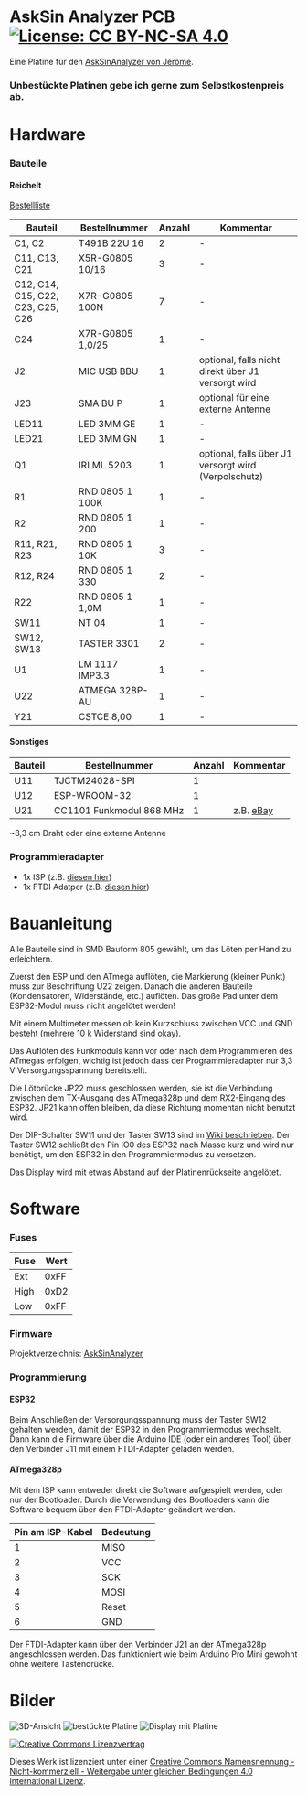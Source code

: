# AskSin Analyzer PCB     [![License: CC BY-NC-SA 4.0](https://img.shields.io/badge/License-CC%20BY--NC--SA%204.0-lightgrey.svg)](https://creativecommons.org/licenses/by-nc-sa/4.0/)

Eine Platine für den [AskSinAnalyzer von Jérôme](https://github.com/jp112sdl/AskSinAnalyzer). 

### Unbestückte Platinen gebe ich gerne zum Selbstkostenpreis ab.

# Hardware

### Bauteile

#### Reichelt

[Bestellliste](https://www.reichelt.de/my/1602822)

Bauteil                           | Bestellnummer    | Anzahl | Kommentar
--------------------------------- | ---------------- | ------ | ---------
C1, C2                            | T491B 22U 16     |   2    | -
C11, C13, C21                     | X5R-G0805 10/16  |   3    | -
C12, C14, C15, C22, C23, C25, C26 | X7R-G0805 100N   |   7    | -
C24                               | X7R-G0805 1,0/25 |   1    | -
J2                                | MIC USB BBU      |   1    | optional, falls nicht direkt über J1 versorgt wird
J23                               | SMA BU P         |   1    | optional für eine externe Antenne
LED11                             | LED 3MM GE       |   1    | -
LED21                             | LED 3MM GN       |   1    | -
Q1                                | IRLML 5203       |   1    | optional, falls über J1 versorgt wird (Verpolschutz)
R1                                | RND 0805 1 100K  |   1    | -
R2                                | RND 0805 1 200   |   1    | -
R11, R21, R23                     | RND 0805 1 10K   |   3    | -
R12, R24                          | RND 0805 1 330   |   2    | -
R22                               | RND 0805 1 1,0M  |   1    | -
SW11                              | NT 04            |   1    | -
SW12, SW13                        | TASTER 3301      |   2    | -
U1                                | LM 1117 IMP3.3   |   1    | -
U22                               | ATMEGA 328P-AU   |   1    | -
Y21                               | CSTCE 8,00       |   1    | -


#### Sonstiges

Bauteil | Bestellnummer              | Anzahl | Kommentar
------- | -------------------------- | ------ | ---------
U11     | TJCTM24028-SPI             |   1    |
U12     | ESP-WROOM-32               |   1    |
U21     | CC1101 Funkmodul 868 MHz   |   1    | z.B. [eBay](https://www.ebay.de/itm/272455136087)

~8,3 cm Draht oder eine externe Antenne


### Programmieradapter
- 1x ISP (z.B. [diesen hier](https://www.diamex.de/dxshop/USB-ISP-Programmer-fuer-Atmel-AVR-Rev2))
- 1x FTDI Adatper (z.B. [diesen hier](https://www.amazon.de/dp/B01N9RZK6I/))


# Bauanleitung

Alle Bauteile sind in SMD Bauform 805 gewählt, um das Löten per Hand zu erleichtern.

Zuerst den ESP und den ATmega auflöten, die Markierung (kleiner Punkt) muss zur Beschriftung U22 zeigen.
Danach die anderen Bauteile (Kondensatoren, Widerstände, etc.) auflöten.
Das große Pad unter dem ESP32-Modul muss nicht angelötet werden!

Mit einem Multimeter messen ob kein Kurzschluss zwischen VCC und GND besteht (mehrere 10 k Widerstand sind okay).

Das Auflöten des Funkmoduls kann vor oder nach dem Programmieren des ATmegas erfolgen, wichtig ist jedoch dass der Programmieradapter nur 3,3 V Versorgungsspannung bereitstellt.

Die Lötbrücke JP22 muss geschlossen werden, sie ist die Verbindung zwischen dem TX-Ausgang des ATmega328p und dem RX2-Eingang des ESP32.
JP21 kann offen bleiben, da diese Richtung momentan nicht benutzt wird.

Der DIP-Schalter SW11 und der Taster SW13 sind im [Wiki beschrieben](https://github.com/jp112sdl/AskSinAnalyzer/wiki/Elektronik_Verdrahtung).
Der Taster SW12 schließt den Pin IO0 des ESP32 nach Masse kurz und wird nur benötigt, um den ESP32 in den Programmiermodus zu versetzen.

Das Display wird mit etwas Abstand auf der Platinenrückseite angelötet.



# Software

### Fuses

Fuse | Wert
---- | ---
Ext  | 0xFF
High | 0xD2
Low  | 0xFF


### Firmware

Projektverzeichnis: [AskSinAnalyzer](https://github.com/jp112sdl/AskSinAnalyzer)


### Programmierung

#### ESP32
Beim Anschließen der Versorgungsspannung muss der Taster SW12 gehalten werden, damit der ESP32 in den Programmiermodus wechselt.
Dann kann die Firmware über die Arduino IDE (oder ein anderes Tool) über den Verbinder J11 mit einem FTDI-Adapter geladen werden.

#### ATmega328p
Mit dem ISP kann entweder direkt die Software aufgespielt werden, oder nur der Bootloader.
Durch die Verwendung des Bootloaders kann die Software bequem über den FTDI-Adapter geändert werden.

Pin am ISP-Kabel | Bedeutung
---------------- | ----------
1                | MISO
2                | VCC
3                | SCK
4                | MOSI
5                | Reset
6                | GND

Der FTDI-Adapter kann über den Verbinder J21 an der ATmega328p angeschlossen werden. Das funktioniert wie beim Arduino Pro Mini gewohnt ohne weitere Tastendrücke.


# Bilder
![3D-Ansicht](https://github.com/stan23/myPCBs/blob/master/AskSinAnalyzer/Bilder/AskSinAnalyzer_V0.1_Board_top_rendered.png)
![bestückte Platine](https://github.com/stan23/myPCBs/blob/master/AskSinAnalyzer/Bilder/Platine_bestückt.jpg)
![Display mit Platine](https://github.com/stan23/myPCBs/blob/master/AskSinAnalyzer/Bilder/Platine_Display.jpg)



[![Creative Commons Lizenzvertrag](https://i.creativecommons.org/l/by-nc-sa/4.0/88x31.png)](http://creativecommons.org/licenses/by-nc-sa/4.0/)

Dieses Werk ist lizenziert unter einer [Creative Commons Namensnennung - Nicht-kommerziell - Weitergabe unter gleichen Bedingungen 4.0 International Lizenz](http://creativecommons.org/licenses/by-nc-sa/4.0/).
